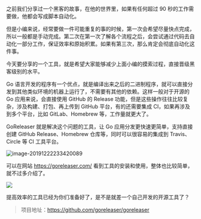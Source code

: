 之前我们分享过一个黑客的故事，在他的世界里，如果有任何超过 90 秒的工作需要做，他都会写成脚本自动化。

但是小编来说，经常要做一件可能重复的事的时候，第一次会希望尽量快点完成，所以一般都是手动完成。第二次在第一次了解各个流程之后，会尝试通过代码去自动化一部分工作，保证效率和原始积累。如果有第三次，那么肯定会彻底自动化这件事。

今天要分享的一个工具，就是希望大家能够减少上面小编的摸索过程，直接晋级黑客级别的水平。

Go 语言开发的程序有一个优点，就是编译出来之后的二进制程序，就可以直接分发到其他类似环境的机器上运行了，不需要有其他的依赖。这样一般对于开源的 Go 应用来说，会直接使用 GitHub 的 Release 功能，但是这些操作往往比较复杂，涉及构建、打包、再上传到 GitHub 平台，有的还需要集成 CI，如果再涉及到多个平台，比如 GitLab、Homebrew 等，工作量就更大了。

GoReleaser 就是解决这个问题的工具，让 Go 应用分发更快速更简单，支持直接创建 GitHub Release、Homebrew 仓库等，同时可以很容易的集成到 Travis、Circle 等 CI 工具平台。

![image-20191222233420089](https://7465-test-3c9b5e-1258459492.tcb.qcloud.la/GitHub%E7%B2%BE%E9%80%89/go.releaser.png)

可以在网站 https://goreleaser.com/ 看到工具的安装和使用，整体也比较简单，就不过多介绍了。

![](https://d33wubrfki0l68.cloudfront.net/6fab8cf281dff2cf711d4760a3d954ecb78b62fb/07fb5/public/images/goreleaser-release-example.png)

提高效率的工具已经为你们准备好了，是不是就差一个自己开发的开源工具了？

> 项目地址：https://github.com/goreleaser/goreleaser